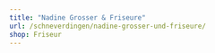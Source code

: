 ```yaml
---
title: "Nadine Grosser & Friseure"
url: /schneverdingen/nadine-grosser-und-friseure/
shop: Friseur
---
```

